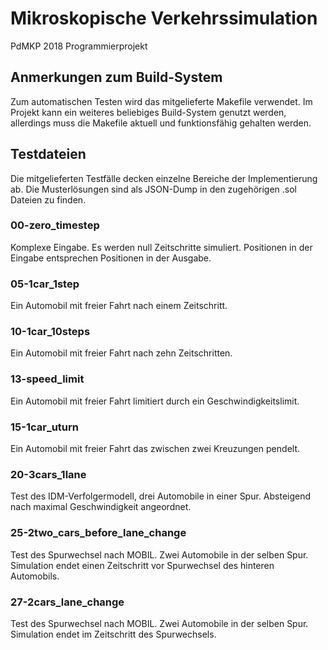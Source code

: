 # Mikroskopische Verkehrssimulation

PdMKP 2018 Programmierprojekt

## Anmerkungen zum Build-System

Zum automatischen Testen wird das mitgelieferte Makefile verwendet. Im Projekt kann ein weiteres beliebiges Build-System genutzt werden, allerdings muss die Makefile aktuell und funktionsfähig gehalten werden.

## Testdateien

Die mitgelieferten Testfälle decken einzelne Bereiche der Implementierung ab. Die Musterlösungen sind als JSON-Dump in den zugehörigen .sol Dateien zu finden.

### 00-zero_timestep
Komplexe Eingabe. Es werden null Zeitschritte simuliert. Positionen in der Eingabe entsprechen Positionen in der Ausgabe.

### 05-1car_1step
Ein Automobil mit freier Fahrt nach einem Zeitschritt.

### 10-1car_10steps
Ein Automobil mit freier Fahrt nach zehn Zeitschritten.

### 13-speed_limit
Ein Automobil mit freier Fahrt limitiert durch ein Geschwindigkeitslimit.

### 15-1car_uturn
Ein Automobil mit freier Fahrt das zwischen zwei Kreuzungen pendelt.

### 20-3cars_1lane
Test des IDM-Verfolgermodell, drei Automobile in einer Spur. Absteigend nach maximal Geschwindigkeit angeordnet.

### 25-2two_cars_before_lane_change
Test des Spurwechsel nach MOBIL. Zwei Automobile in der selben Spur. Simulation endet einen Zeitschritt vor Spurwechsel des hinteren Automobils.

### 27-2cars_lane_change
Test des Spurwechsel nach MOBIL. Zwei Automobile in der selben Spur. Simulation endet im Zeitschritt des Spurwechsels.


